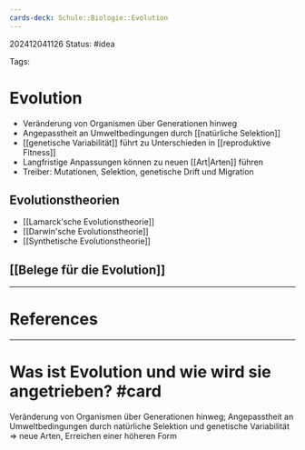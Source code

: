 ```yaml
---
cards-deck: Schule::Biologie::Evolution
---
```

202412041126
Status: #idea

Tags:

# Evolution
- Veränderung von Organismen über Generationen hinweg
- Angepasstheit an Umweltbedingungen durch [[natürliche Selektion]]
- [[genetische Variabilität]] führt zu Unterschieden in [[reproduktive Fitness]]
- Langfristige Anpassungen können zu neuen [[Art|Arten]] führen
- Treiber: Mutationen, Selektion, genetische Drift und Migration
## Evolutionstheorien
- [[Lamarck'sche Evolutionstheorie]]
- [[Darwin'sche Evolutionstheorie]]
- [[Synthetische Evolutionstheorie]]
## [[Belege für die Evolution]]

---
# References



---


# Was ist  Evolution und wie wird sie angetrieben? #card 
Veränderung von Organismen über Generationen hinweg; Angepasstheit an Umweltbedingungen durch natürliche Selektion und genetische Variabilität => neue Arten, Erreichen einer höheren Form
